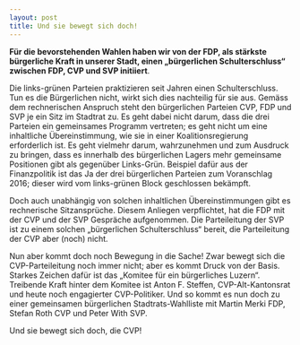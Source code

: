 ```yaml
---
layout: post
title: Und sie bewegt sich doch!
---
```


**Für die bevorstehenden Wahlen haben wir von der FDP, als stärkste bürgerliche Kraft in unserer Stadt, einen „bürgerlichen Schulterschluss“ zwischen FDP, CVP und SVP initiiert**. 

Die links-grünen Parteien praktizieren seit Jahren einen Schulterschluss. Tun es die Bürgerlichen nicht, wirkt sich dies nachteilig für sie aus. Gemäss dem rechnerischen Anspruch steht den bürgerlichen Parteien CVP, FDP und SVP je ein Sitz im Stadtrat zu. Es geht dabei nicht darum, dass die drei Parteien ein gemeinsames Programm vertreten; es geht nicht um eine inhaltliche Übereinstimmung, wie sie in einer Koalitionsregierung erforderlich ist. Es geht vielmehr darum, wahrzunehmen und zum Ausdruck zu bringen, dass es innerhalb des bürgerlichen Lagers mehr gemeinsame Positionen gibt als gegenüber Links-Grün. Beispiel dafür aus der Finanzpolitik ist das Ja der drei bürgerlichen Parteien zum Voranschlag 2016; dieser wird vom links-grünen Block geschlossen bekämpft.

Doch auch unabhängig von solchen inhaltlichen Übereinstimmungen gibt es rechnerische Sitzansprüche. Diesem Anliegen verpflichtet, hat die FDP mit der CVP und der SVP Gespräche aufgenommen. Die Parteileitung der SVP ist zu einem solchen „bürgerlichen Schulterschluss“ bereit, die Parteileitung der CVP aber (noch) nicht.

Nun aber kommt doch noch Bewegung in die Sache! Zwar bewegt sich die CVP-Parteileitung noch immer nicht; aber es kommt Druck von der Basis. Starkes Zeichen dafür ist das „Komitee für ein bürgerliches Luzern“. Treibende Kraft hinter dem Komitee ist Anton F. Steffen, CVP-Alt-Kantonsrat und heute noch engagierter CVP-Politiker. Und so kommt es nun doch zu einer gemeinsamen bürgerlichen Stadtrats-Wahlliste mit Martin Merki FDP, Stefan Roth CVP und Peter With SVP.

Und sie bewegt sich doch, die CVP!